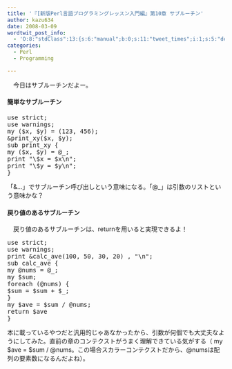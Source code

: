```yaml
---
title: '『[新版Perl言語プログラミングレッスン入門編』第10章 サブルーチン'
author: kazu634
date: 2008-03-09
wordtwit_post_info:
  - 'O:8:"stdClass":13:{s:6:"manual";b:0;s:11:"tweet_times";i:1;s:5:"delay";i:0;s:7:"enabled";i:1;s:10:"separation";s:2:"60";s:7:"version";s:3:"3.7";s:14:"tweet_template";b:0;s:6:"status";i:2;s:6:"result";a:0:{}s:13:"tweet_counter";i:2;s:13:"tweet_log_ids";a:1:{i:0;i:3805;}s:9:"hash_tags";a:0:{}s:8:"accounts";a:1:{i:0;s:7:"kazu634";}}'
categories:
  - Perl
  - Programming

---
```

<div class="section">
<p>
    　今日はサブルーチンだよー。
</p>
  
<p>
<a name="seemore"></a>
</p>
  
<h4>
    簡単なサブルーチン
</h4>
  
<pre class="syntax-highlight">
<span class="synStatement">use strict</span>;
<span class="synStatement">use warnings</span>;
<span class="synStatement">my</span> (<span class="synIdentifier">$x</span>, <span class="synIdentifier">$y</span>) = (<span class="synConstant">123</span>, <span class="synConstant">456</span>);
<span class="synIdentifier">&#38;print_xy</span>(<span class="synIdentifier">$x</span>, <span class="synIdentifier">$y</span>);
<span class="synStatement">sub</span><span class="synIdentifier"> print_xy </span>{
<span class="synStatement">my</span> (<span class="synIdentifier">$x</span>, <span class="synIdentifier">$y</span>) = <span class="synIdentifier">@_</span>;
<span class="synStatement">print</span> <span class="synConstant">&#34;</span><span class="synSpecial">\$</span><span class="synConstant">x = </span><span class="synIdentifier">$x</span><span class="synSpecial">\n</span><span class="synConstant">&#34;</span>;
<span class="synStatement">print</span> <span class="synConstant">&#34;</span><span class="synSpecial">\$</span><span class="synConstant">y = </span><span class="synIdentifier">$y</span><span class="synSpecial">\n</span><span class="synConstant">&#34;</span>;
}
</pre>
  
<p>
    「&&#8230;」でサブルーチン呼び出しという意味になる。「@_」は引数のリストという意味かな？
</p>
  
<h4>
    戻り値のあるサブルーチン
</h4>
  
<p>
    　戻り値のあるサブルーチンは、returnを用いると実現できるよ！
</p>
  
<pre class="syntax-highlight">
<span class="synStatement">use strict</span>;
<span class="synStatement">use warnings</span>;
<span class="synStatement">print</span> <span class="synIdentifier">&#38;calc_ave</span>(<span class="synConstant">100</span>, <span class="synConstant">50</span>, <span class="synConstant">30</span>, <span class="synConstant">20</span>) , <span class="synConstant">&#34;</span><span class="synSpecial">\n</span><span class="synConstant">&#34;</span>;
<span class="synStatement">sub</span><span class="synIdentifier"> calc_ave </span>{
<span class="synStatement">my</span> <span class="synIdentifier">@nums</span> = <span class="synIdentifier">@_</span>;
<span class="synStatement">my</span> <span class="synIdentifier">$sum</span>;
<span class="synStatement">foreach</span> (<span class="synIdentifier">@nums</span>) {
<span class="synIdentifier">$sum</span> = <span class="synIdentifier">$sum</span> + <span class="synIdentifier">$_</span>;
}
<span class="synStatement">my</span> <span class="synIdentifier">$ave</span> = <span class="synIdentifier">$sum</span> / <span class="synIdentifier">@nums</span>;
<span class="synStatement">return</span> <span class="synIdentifier">$ave</span>
}
</pre>
  
<p>
    本に載っているやつだと汎用的じゃあなかったから、引数が何個でも大丈夫なようにしてみた。直前の章のコンテクストがうまく理解できている気がする（ my $ave = $sum / @nums。この場合スカラーコンテクストだから、@numsは配列の要素数になるんだよね）。
</p>
</div>
